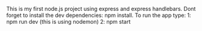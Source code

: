 This is my first node.js project using express and express handlebars.
Dont forget to install the dev dependencies: npm install.
To run the app type:
1: npm run dev (this is using nodemon)
2: npm start
